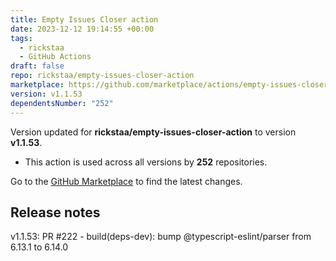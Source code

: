 ```yaml
---
title: Empty Issues Closer action
date: 2023-12-12 19:14:55 +00:00
tags:
  - rickstaa
  - GitHub Actions
draft: false
repo: rickstaa/empty-issues-closer-action
marketplace: https://github.com/marketplace/actions/empty-issues-closer-action
version: v1.1.53
dependentsNumber: "252"
---
```



Version updated for **rickstaa/empty-issues-closer-action** to version **v1.1.53**.
- This action is used across all versions by **252** repositories.

Go to the [GitHub Marketplace](https://github.com/marketplace/actions/empty-issues-closer-action) to find the latest changes.

## Release notes

v1.1.53: PR #222 - build(deps-dev): bump @typescript-eslint/parser from 6.13.1 to 6.14.0
